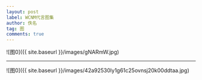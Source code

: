 ```yaml
---
layout: post
label: WCNM代言图集
author: 佚名
tag: 图
comments: true
---
```


![图0]({{ site.baseurl }}/images/gNARmW.jpg)

---

![图0]({{ site.baseurl }}/images/42a92530ly1g61c25ovnsj20k00ddtaa.jpg)
